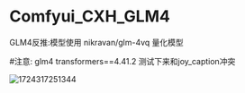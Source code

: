 # Comfyui_CXH_GLM4
GLM4反推:模型使用 nikravan/glm-4vq 量化模型

#注意: glm4  transformers==4.41.2 测试下来和joy_caption冲突

![1724317251344](https://github.com/user-attachments/assets/337e1777-879b-4a32-aa66-e32042edc28c)


